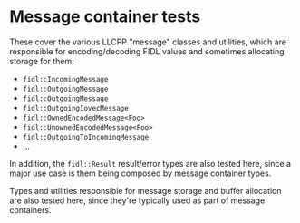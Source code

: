 # Message container tests

These cover the various LLCPP "message" classes and utilities, which are
responsible for encoding/decoding FIDL values and sometimes allocating storage
for them:

  - `fidl::IncomingMessage`
  - `fidl::OutgoingMessage`
  - `fidl::OutgoingMessage`
  - `fidl::OutgoingIovecMessage`
  - `fidl::OwnedEncodedMessage<Foo>`
  - `fidl::UnownedEncodedMessage<Foo>`
  - `fidl::OutgoingToIncomingMessage`
  - ...

In addition, the `fidl::Result` result/error types are also tested here, since
a major use case is them being composed by message container types.

Types and utilities responsible for message storage and buffer allocation are
also tested here, since they're typically used as part of message containers.
